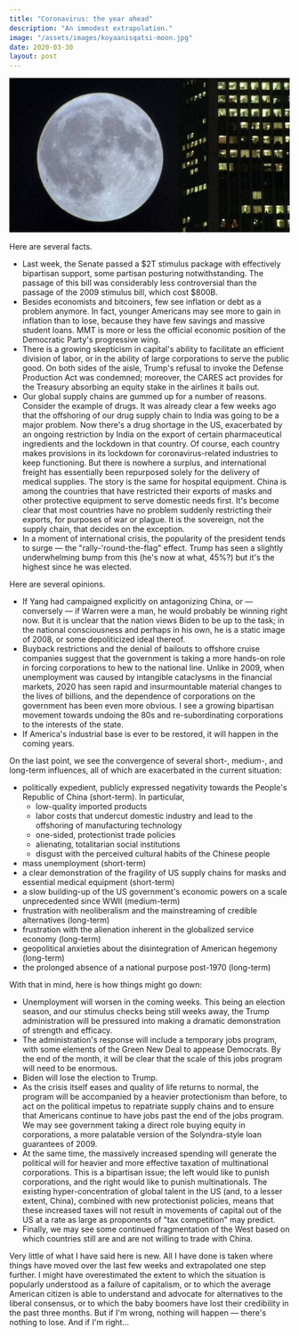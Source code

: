 ```yaml
---
title: "Coronavirus: the year ahead"
description: "An immodest extrapolation."
image: "/assets/images/koyaanisqatsi-moon.jpg"
date: 2020-03-30
layout: post
---
```


![From Koyaanisqatsi.](/assets/images/koyaanisqatsi-moon.jpg)

Here are several facts.

- Last week, the Senate passed a $2T stimulus package with effectively bipartisan support, some partisan posturing notwithstanding. The passage of this bill was considerably less controversial than the passage of the 2009 stimulus bill, which cost \$800B.
- Besides economists and bitcoiners, few see inflation or debt as a problem anymore. In fact, younger Americans may see more to gain in inflation than to lose, because they have few savings and massive student loans. MMT is more or less the official economic position of the Democratic Party's progressive wing.
- There is a growing skepticism in capital's ability to facilitate an efficient division of labor, or in the ability of large corporations to serve the public good. On both sides of the aisle, Trump's refusal to invoke the Defense Production Act was condemned; moreover, the CARES act provides for the Treasury absorbing an equity stake in the airlines it bails out.
- Our global supply chains are gummed up for a number of reasons. Consider the example of drugs. It was already clear a few weeks ago that the offshoring of our drug supply chain to India was going to be a major problem. Now there's a drug shortage in the US, exacerbated by an ongoing restriction by India on the export of certain pharmaceutical ingredients and the lockdown in that country. Of course, each country makes provisions in its lockdown for coronavirus-related industries to keep functioning. But there is nowhere a surplus, and international freight has essentially been repurposed solely for the delivery of medical supplies. The story is the same for hospital equipment. China is among the countries that have restricted their exports of masks and other protective equipment to serve domestic needs first. It's become clear that most countries have no problem suddenly restricting their exports, for purposes of war or plague. It is the sovereign, not the supply chain, that decides on the exception.
- In a moment of international crisis, the popularity of the president tends to surge — the "rally-'round-the-flag" effect. Trump has seen a slightly underwhelming bump from this (he's now at what, 45%?) but it's the highest since he was elected.

Here are several opinions.

- If Yang had campaigned explicitly on antagonizing China, or — conversely — if Warren were a man, he would probably be winning right now. But it is unclear that the nation views Biden to be up to the task; in the national consciousness and perhaps in his own, he is a static image of 2008, or some depoliticized ideal thereof.
- Buyback restrictions and the denial of bailouts to offshore cruise companies suggest that the government is taking a more hands-on role in forcing corporations to hew to the national line. Unlike in 2009, when unemployment was caused by intangible cataclysms in the financial markets, 2020 has seen rapid and insurmountable material changes to the lives of billions, and the dependence of corporations on the government has been even more obvious. I see a growing bipartisan movement towards undoing the 80s and re-subordinating corporations to the interests of the state.
- If America's industrial base is ever to be restored, it will happen in the coming years.

On the last point, we see the convergence of several short-, medium-, and long-term influences, all of which are exacerbated in the current situation:

- politically expedient, publicly expressed negativity towards the People's Republic of China (short-term). In particular,
  - low-quality imported products
  - labor costs that undercut domestic industry and lead to the offshoring of manufacturing technology
  - one-sided, protectionist trade policies
  - alienating, totalitarian social institutions
  - disgust with the perceived cultural habits of the Chinese people
- mass unemployment (short-term)
- a clear demonstration of the fragility of US supply chains for masks and essential medical equipment (short-term)
- a slow building-up of the US government's economic powers on a scale unprecedented since WWII (medium-term)
- frustration with neoliberalism and the mainstreaming of credible alternatives (long-term)
- frustration with the alienation inherent in the globalized service economy (long-term)
- geopolitical anxieties about the disintegration of American hegemony (long-term)
- the prolonged absence of a national purpose post-1970 (long-term)

With that in mind, here is how things might go down:

- Unemployment will worsen in the coming weeks. This being an election season, and our stimulus checks being still weeks away, the Trump administration will be pressured into making a dramatic demonstration of strength and efficacy.
- The administration's response will include a temporary jobs program, with some elements of the Green New Deal to appease Democrats. By the end of the month, it will be clear that the scale of this jobs program will need to be enormous.
- Biden will lose the election to Trump.
- As the crisis itself eases and quality of life returns to normal, the program will be accompanied by a heavier protectionism than before, to act on the political impetus to repatriate supply chains and to ensure that Americans continue to have jobs past the end of the jobs program. We may see government taking a direct role buying equity in corporations, a more palatable version of the Solyndra-style loan guarantees of 2009.
- At the same time, the massively increased spending will generate the political will for heavier and more effective taxation of multinational corporations. This is a bipartisan issue; the left would like to punish corporations, and the right would like to punish multinationals. The existing hyper-concentration of global talent in the US (and, to a lesser extent, China), combined with new protectionist policies, means that these increased taxes will not result in movements of capital out of the US at a rate as large as proponents of "tax competition" may predict.
- Finally, we may see some continued fragmentation of the West based on which countries still are and are not willing to trade with China.

Very little of what I have said here is new. All I have done is taken where things have moved over the last few weeks and extrapolated one step further. I might have overestimated the extent to which the situation is popularly understood as a failure of capitalism, or to which the average American citizen is able to understand and advocate for alternatives to the liberal consensus, or to which the baby boomers have lost their credibility in the past three months. But if I'm wrong, nothing will happen — there's nothing to lose. And if I'm right...
